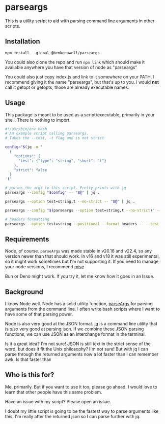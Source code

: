 # parseargs

This is a utility script to aid with parsing command line arguments in other scripts.

## Installation

`npm install --global @benkenawell/parseargs`

You could also clone the repo and run `npm link` which should make it available anywhere you have that version of node as "parseargs"

You could also just copy index.js and link to it somewhere on your PATH.  I recommend giving it the name "parseargs", but that's up to you.  I would **not** call it getopt or getopts, those are already executable names.

## Usage

This package is meant to be used as a script/executable, primarily in your shell.  There is nothing to import.

```bash
#!/usr/bin/env bash
# An example script calling parseargs.
# Takes the --test, -t flag and is not strict

config="$(jq -n '
  {
    "options": {
      "test": {"type": "string", "short": "t"}
    },
    "strict": false
  }
')"

# parses the args to this script. Pretty prints with jq
parseargs --config "$config" -- "$@" | jq .
```

```bash
parseargs --option test=string,t --no-strict -- "$@" | jq .
```

```bash
parseargs --config "$(parseargs --option test=string,t --no-strict)" -- "$@" | jq .
```

```bash
# headers formatting
parseargs --option test=string --positional --format headers -- --test one two three
```

## Requirements

Node, of course. `parseArgs` was made stable in v20.16 and v22.4, so any version newer than that should work.  In v16 and v18 it was still experimental, so it might work sometimes but I'm not supporting it.  If you need to manage your node versions, I recommend [mise](https://mise.jdx.dev/lang/node.html)

Bun or Deno might work.  If you try it, let me know how it goes in an Issue.

## Background

I know Node well. Node has a solid utility function, [parseArgs](https://nodejs.org/api/util.html#utilparseargsconfig) for parsing arguments from the command line.  I often write bash scripts where I want to have some of that parsing power.

Node is also very good at the JSON format.  [jq](https://jqlang.org/) is a command line utility that is _also_ very good at parsing json.  If we combine these JSON parsing functions, we can use JSON as an interchange format in the terminal.

Is it a great idea? I'm not sure!  JSON is still text in the strict sense of the word, but does it fit the Unix philosophy?  I'm not sure!  But with jq I can parse through the returned arguments now a lot faster than I can remember awk. Is that faster than

## Who is this for?

Me, primarily.  But if you want to use it too, please go ahead.  I would love to learn that other people have this same problem.  

Have an issue with my script? Please open an issue.

I doubt my little script is going to be the fastest way to parse arguments like this, I'm really after the returned json so I can parse further with jq.
